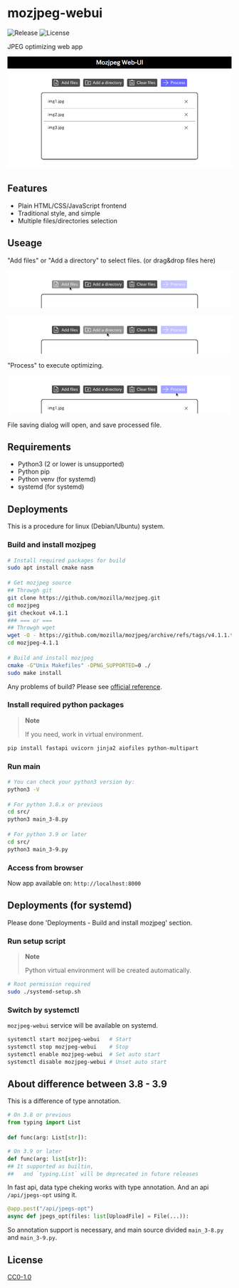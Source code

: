 # mozjpeg-webui

![Release](https://img.shields.io/github/v/release/aKuad/mozjpeg-webui?label=Latest%20release)
![License](https://img.shields.io/github/license/aKuad/mozjpeg-webui?label=License)

JPEG optimizing web app

![Screen shot](/imgs/screen.webp)

## Features

* Plain HTML/CSS/JavaScript frontend
* Traditional style, and simple
* Multiple files/directories selection

## Useage

"Add files" or "Add a directory" to select files. (or drag&drop files here)

![Demo - Add files](imgs/demo-add-files.webp)

![Demo - Add a directory](imgs/demo-add-adir.webp)

"Process" to execute optimizing.

![Demo - Process](imgs/demo-process.webp)

File saving dialog will open, and save processed file.

## Requirements

* Python3 (2 or lower is unsupported)
* Python pip
* Python venv (for systemd)
* systemd (for systemd)

## Deployments

This is a procedure for linux (Debian/Ubuntu) system.

### Build and install mozjpeg

```sh
# Install required packages for build
sudo apt install cmake nasm

# Get mozjpeg source
## Throwgh git
git clone https://github.com/mozilla/mozjpeg.git
cd mozjpeg
git checkout v4.1.1
### === or ===
## Throwgh wget
wget -O - https://github.com/mozilla/mozjpeg/archive/refs/tags/v4.1.1.tar.gz | tar -xzv -C ./
cd mozjpeg-4.1.1

# Build and install mozjpeg
cmake -G"Unix Makefiles" -DPNG_SUPPORTED=0 ./
sudo make install
```

Any problems of build? Please see [official reference](https://github.com/mozilla/mozjpeg/blob/master/BUILDING.md).

### Install required python packages

> **Note**
>
> If you need, work in virtual environment.

```sh
pip install fastapi uvicorn jinja2 aiofiles python-multipart
```

### Run main

```sh
# You can check your python3 version by:
python3 -V

# For python 3.8.x or previous
cd src/
python3 main_3-8.py

# For python 3.9 or later
cd src/
python3 main_3-9.py
```

### Access from browser

Now app available on: `http://localhost:8000`

## Deployments (for systemd)

Please done 'Deployments - Build and install mozjpeg' section.

### Run setup script

> **Note**
>
> Python virtual environment will be created automatically.

```sh
# Root permission required
sudo ./systemd-setup.sh
```

### Switch by systemctl

`mozjpeg-webui` service will be available on systemd.

```sh
systemctl start mozjpeg-webui   # Start
systemctl stop mozjpeg-webui    # Stop
systemctl enable mozjpeg-webui  # Set auto start
systemctl disable mozjpeg-webui # Unset auto start
```

## About difference between 3.8 - 3.9

This is a difference of type annotation.

```py
# On 3.8 or previous
from typing import List

def func(arg: List[str]):
```

```py
# On 3.9 or later
def func(arg: list[str]):
## It supported as builtin,
##   and `typing.List` will be deprecated in future releases
```

In fast api, data type cheking works with type annotation.
And an api `/api/jpegs-opt` using it.

```py
@app.post("/api/jpegs-opt")
async def jpegs_opt(files: list[UploadFile] = File(...)):
```

So annotation support is necessary, and main source divided `main_3-8.py` and `main_3-9.py`.

## License

[CC0-1.0](LICENSE)
